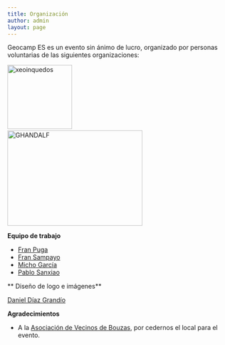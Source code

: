 ```yaml
---
title: Organización
author: admin
layout: page
---
```

Geocamp ES es un evento sin ánimo de lucro, organizado por personas voluntarias de las siguientes organizaciones:

[<img class="alignnone  wp-image-100" alt="xeoinquedos" src="{{ root_url }}/images/2013/04/xeoinquedos-logo.jpg" width="145" height="144" />][1]                 [<img class="alignnone  wp-image-103" alt="GHANDALF" src="{{ root_url }}/images/2013/04/GHANDALF_Simbolo-Logo.png" width="303" height="214" />][2]

**Equipo de trabajo**

*   [Fran Puga][3]
*   [Fran Sampayo][4]
*   [Micho García][5]
*   [Pablo Sanxiao][6]

** Diseño de logo e imágenes**

[Daniel Díaz Grandío][7]

**Agradecimientos**

*   <span style="line-height: 13px;">A la <a href="http://aavvbouzas.blogspot.com.es/">Asociación de Vecinos de Bouzas</a>, por cedernos el local para el evento.</span>

 [1]: http://xeoinquedos.wordpress.com/
 [2]: http://ghandalf.org
 [3]: http://conocimientoabierto.es/
 [4]: https://twitter.com/fpsampayo
 [5]: http://michogarcia.org/
 [6]: http://psanxiao.com
 [7]: http://emitindo.blogspot.com.es/
